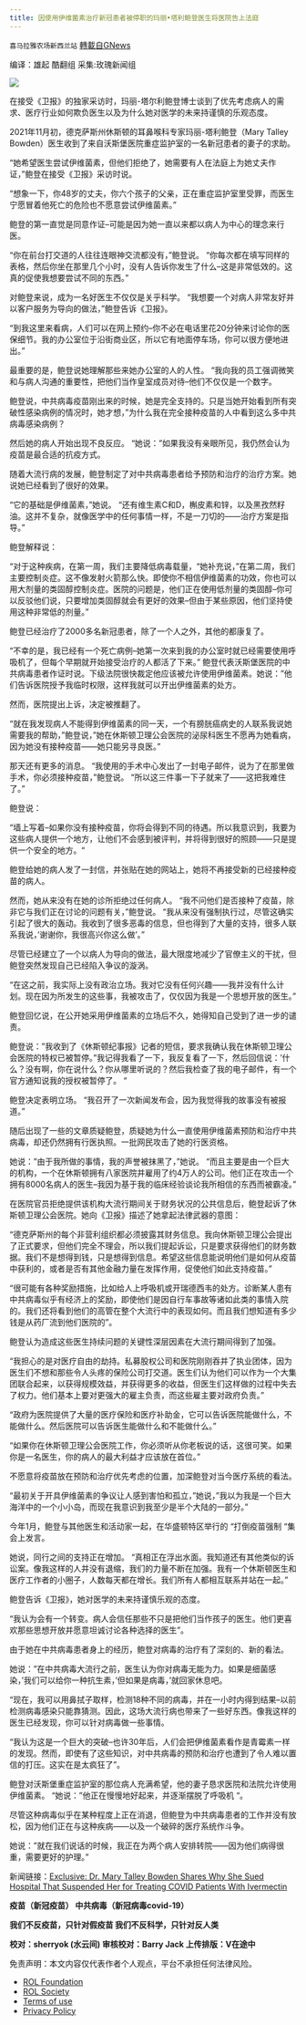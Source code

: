 ```yaml
---
title: 因使用伊维菌素治疗新冠患者被停职的玛丽•塔利鲍登医生将医院告上法庭
---
```

`喜马拉雅农场新西兰站` [轉載自GNews](https://gnews.org/zh-hans/2063330/)

编译：雄起
酷翻组
采集:玫瑰新闻组

![](https://assets.gnews.org/wp-content/uploads/2022/02/2252.jpg)

在接受《卫报》的独家采访时，玛丽-塔尔利鲍登博士谈到了优先考虑病人的需求、医疗行业如何欺负医生以及为什么她对医学的未来持谨慎的乐观态度。

2021年11月初，德克萨斯州休斯顿的耳鼻喉科专家玛丽-塔利鲍登（Mary Talley Bowden）医生收到了来自沃斯堡医院重症监护室的一名新冠患者的妻子的求助。

“她希望医生尝试伊维菌素，但他们拒绝了，她需要有人在法庭上为她丈夫作证，”鲍登在接受《卫报》采访时说。

“想象一下，你48岁的丈夫，你六个孩子的父亲，正在重症监护室里受罪，而医生宁愿冒着他死亡的危险也不愿意尝试伊维菌素。”

鲍登的第一直觉是同意作证–可能是因为她一直以来都以病人为中心的理念来行医。

“你在前台打交道的人往往连眼神交流都没有，”鲍登说。 “你每次都在填写同样的表格，然后你坐在那里几个小时，没有人告诉你发生了什么–这是非常低效的。这真的促使我想要尝试不同的东西。”

对鲍登来说，成为一名好医生不仅仅是关乎科学。 “我想要一个对病人非常友好并以客户服务为导向的做法，”鲍登告诉《卫报》。

“到我这里来看病，人们可以在网上预约–你不必在电话里花20分钟来讨论你的医保细节。我的办公室位于沿街商业区，所以它有地面停车场，你可以很方便地进出。”

最重要的是，鲍登说她理解那些来她办公室的人的人性。 “我向我的员工强调微笑和与病人沟通的重要性，把他们当作皇室成员对待–他们不仅仅是一个数字。

鲍登说，中共病毒疫苗刚出来的时候，她是完全支持的。只是当她开始看到所有突破性感染病例的情况时，她才想，”为什么我在完全接种疫苗的人中看到这么多中共病毒感染病例？

然后她的病人开始出现不良反应。 “她说：”如果我没有亲眼所见，我仍然会认为疫苗是最合适的抗疫方式。

随着大流行病的发展，鲍登制定了对中共病毒患者给予预防和治疗的治疗方案。她说她已经看到了很好的效果。

“它的基础是伊维菌素，”她说。 “还有维生素C和D，槲皮素和锌，以及黑孜然籽油。这并不复杂，就像医学中的任何事情一样，不是一刀切的——治疗方案是指导。”

鲍登解释说：

“对于这种疾病，在第一周，我们主要降低病毒载量，“她补充说，”在第二周，我们主要控制炎症。这不像发射火箭那么快。即使你不相信伊维菌素的功效，你也可以用大剂量的类固醇控制炎症。医院的问题是，他们正在使用低剂量的类固醇–你可以反驳他们说，只要增加类固醇就会有更好的效果–但由于某些原因，他们坚持使用这种非常低的剂量。”

鲍登已经治疗了2000多名新冠患者，除了一个人之外，其他的都康复了。

“不幸的是，我已经有一个死亡病例–她第一次来到我的办公室时就已经需要使用呼吸机了，但每个早期就开始接受治疗的人都活了下来。” 鲍登代表沃斯堡医院的中共病毒患者作证时说。下级法院很快裁定他应该被允许使用伊维菌素。她说：”他们告诉医院授予我临时权限，这样我就可以开出伊维菌素的处方。

然而，医院提出上诉，决定被推翻了。

“就在我发现病人不能得到伊维菌素的同一天，一个有膀胱癌病史的人联系我说她需要我的帮助，”鲍登说，”她在休斯顿卫理公会医院的泌尿科医生不愿再为她看病，因为她没有接种疫苗——她只能另寻良医。”

那天还有更多的消息。 “我使用的手术中心发出了一封电子邮件，说为了在那里做手术，你必须接种疫苗，”鲍登说。 “所以这三件事一下子就来了——这把我难住了。”

鲍登说：

“墙上写着–如果你没有接种疫苗，你将会得到不同的待遇。所以我意识到，我要为这些病人提供一个地方，让他们不会感到被评判，并将得到很好的照顾——只是提供一个安全的地方。“

鲍登给她的病人发了一封信，并张贴在她的网站上，她将不再接受新的已经接种疫苗的病人。

然而，她从来没有在她的诊所拒绝过任何病人。 “我不问他们是否接种了疫苗，除非它与我们正在讨论的问题有关，”鲍登说。 “我从来没有强制执行过，尽管这确实引起了很大的轰动。我收到了很多恶毒的信息，但也得到了大量的支持，很多人联系我说，’谢谢你，我很高兴你这么做’。”

尽管已经建立了一个以病人为导向的做法，最大限度地减少了官僚主义的干扰，但鲍登突然发现自己已经陷入争议的漩涡。

“在这之前，我实际上没有政治立场。我对它没有任何兴趣——我并没有什么计划。现在因为所发生的这些事，我被攻击了，仅仅因为我是一个思想开放的医生。”

鲍登回忆说，在公开她采用伊维菌素的立场后不久，她得知自己受到了进一步的谴责。

鲍登说：”我收到了《休斯顿纪事报》记者的短信，要求我确认我在休斯顿卫理公会医院的特权已被暂停。”我记得我看了一下，我反复看了一下，然后回信说：’什么？没有啊，你在说什么？你从哪里听说的？然后我检查了我的电子邮件，有一个官方通知说我的授权被暂停了。 “

鲍登决定表明立场。 “我召开了一次新闻发布会，因为我觉得我的故事没有被报道。”

随后出现了一些的文章质疑鲍登，质疑她为什么一直使用伊维菌素预防和治疗中共病毒，却还仍然拥有行医执照。一批网民攻击了她的行医资格。

她说：”由于我所做的事情，我的声誉被抹黑了，”她说。 “而且主要是由一个巨大的机构，一个在休斯顿拥有八家医院并雇用了约4万人的公司。他们正在攻击一个拥有8000名病人的医生–我因为基于我的临床经验谈论我所相信的东西而被霸凌。”

在医院官员拒绝提供该机构大流行期间关于财务状况的公共信息后，鲍登起诉了休斯顿卫理公会医院。她向《卫报》描述了她拿起法律武器的意图：

“德克萨斯州的每个非营利组织都必须披露其财务信息。我向休斯顿卫理公会提出了正式要求，但他们完全不理会，所以我们提起诉讼，只是要求获得他们的财务数据。我们不是想得到钱，只是想得到信息。希望这些信息能说明他们是如何从疫苗中获利的，或者是否有其他金融力量在发挥作用，促使他们如此支持疫苗。”

“很可能有各种奖励措施，比如给人上呼吸机或开瑞德西韦的处方。诊断某人患有中共病毒似乎有经济上的奖励，即使他们是因自行车事故等诸如此类的事情入院的。我们还将看到他们的高管在整个大流行中的表现如何。而且我们想知道有多少钱是从药厂流到他们医院的”。

鲍登认为造成这些医生持续问题的关键性深层因素在大流行期间得到了加强。

“我担心的是对医疗自由的劫持。私募股权公司和医院刚刚吞并了执业团体，因为医生们不想和那些令人头疼的保险公司打交道。医生们认为他们可以作为一个大集团联合起来，以获得规模效益，并获得更多的收益，但医生们这样做的过程中失去了权力。他们基本上要对更强大的雇主负责，而这些雇主要对政府负责。”

“政府为医院提供了大量的医疗保险和医疗补助金，它可以告诉医院能做什么，不能做什么。然后医院可以告诉医生能做什么和不能做什么。”

“如果你在休斯顿卫理公会医院工作，你必须听从你老板说的话，这很可笑。如果你是一名医生，你的病人的最大利益才应该放在首位。”

不愿意将疫苗放在预防和治疗优先考虑的位置，加深鲍登对当今医疗系统的看法。

“最初关于开具伊维菌素的争议让人感到害怕和孤立，”她说，”我以为我是一个巨大海洋中的一个小小岛，而现在我意识到我至少是半个大陆的一部分。”

今年1月，鲍登与其他医生和活动家一起，在华盛顿特区举行的 “打倒疫苗强制 “集会上发言。

她说，同行之间的支持正在增加。 “真相正在浮出水面。我知道还有其他类似的诉讼案。像我这样的人并没有退缩，我们的力量不断在加强。我有一个休斯顿医生和医疗工作者的小圈子，人数每天都在增长。我们所有人都相互联系并站在一起。”

鲍登告诉《卫报》，她对医学的未来持谨慎乐观的态度。

“我认为会有一个转变。病人会信任那些不只是把他们当作孩子的医生。他们更喜欢那些思想开放并愿意坦诚讨论各种选择的医生”。

由于她在中共病毒患者身上的经历，鲍登对病毒的治疗有了深刻的、新的看法。

她说：”在中共病毒大流行之前，医生认为你对病毒无能为力。如果是细菌感染，’我们可以给你一种抗生素，’但如果是病毒，’就回家休息吧。

“现在，我可以用鼻拭子取样，检测18种不同的病毒，并在一小时内得到结果–以前检测病毒感染只能靠猜测。因此，这场大流行病也带来了一些好东西。像我这样的医生已经发现，你可以针对病毒做一些事情。

“我认为这是一个巨大的突破–也许30年后，人们会把伊维菌素看作是青霉素一样的发现。然而，即使有了这些知识，对中共病毒的预防和治疗也遭到了令人难以置信的打压。这实在是太疯狂了”。

鲍登对沃斯堡重症监护室的那位病人充满希望，他的妻子恳求医院和法院允许使用伊维菌素。 “她说：”他正在慢慢地好起来，并逐渐摆脱了呼吸机 “。

尽管这种病毒似乎在某种程度上正在消退，但鲍登为中共病毒患者的工作并没有放松，因为他们正在与这种疾病——以及一个破碎的医疗系统作斗争。

她说：”就在我们说话的时候，我正在为两个病人安排转院——因为他们病得很重，需要更好的护理。”

新闻链接：[Exclusive: Dr. Mary Talley Bowden Shares Why She Sued Hospital That Suspended Her for Treating COVID Patients With Ivermectin](https://childrenshealthdefense.org/defender/mary-talley-bowden-hospital-suspended-covid/)

**疫苗（新冠疫苗）
中共病毒（新冠病毒covid-19）**

**我们不反疫苗，只针对假疫苗
我们不反科学，只针对反人类**

**校对：sherryok (水云间)
审核校对：Barry Jack
上传排版：V在途中**

 

免责声明：本文内容仅代表作者个人观点，平台不承担任何法律风险。

- [ROL Foundation](https://rolfoundation.org/)
- [ROL Society](https://rolsociety.org/)
- [Terms of use](https://gnews.org/terms-of-use-3/)
- [Privacy Policy](https://gnews.org/privacy-policy/)
